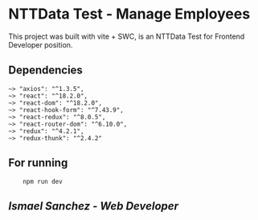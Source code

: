 # NTTData Test - Manage Employees

This project was built with vite + SWC, is an NTTData Test for Frontend Developer position.

## Dependencies

    ~> "axios": "^1.3.5",
    ~> "react": "^18.2.0",
    ~> "react-dom": "^18.2.0",
    ~> "react-hook-form": "^7.43.9",
    ~> "react-redux": "^8.0.5",
    ~> "react-router-dom": "^6.10.0",
    ~> "redux": "^4.2.1",
    ~> "redux-thunk": "^2.4.2"

## For running

```
    npm run dev
```

## ***Ismael Sanchez - Web Developer***